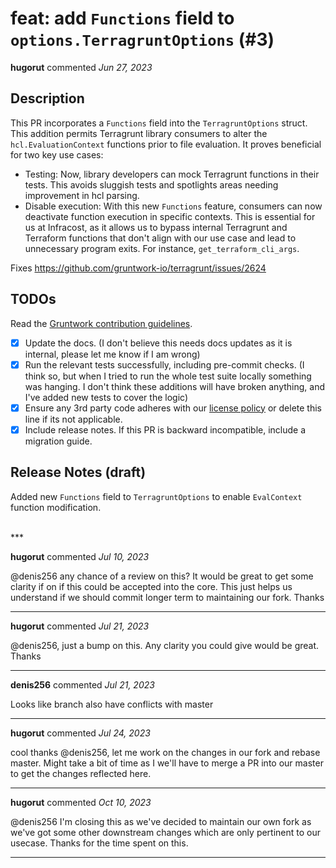 # feat: add `Functions` field to `options.TerragruntOptions` (#3)

**hugorut** commented *Jun 27, 2023*

## Description

This PR incorporates a `Functions` field into the `TerragruntOptions` struct. This addition permits Terragrunt library consumers to alter the `hcl.EvaluationContext` functions prior to file evaluation. It proves beneficial for two key use cases:

* Testing: Now, library developers can mock Terragrunt functions in their tests. This avoids sluggish tests and spotlights areas needing improvement in hcl parsing.
* Disable execution: With this new `Functions` feature, consumers can now deactivate function execution in specific contexts. This is essential for us at Infracost, as it allows us to bypass internal Terragrunt and Terraform functions that don't align with our use case and lead to unnecessary program exits. For instance, `get_terraform_cli_args`.

Fixes https://github.com/gruntwork-io/terragrunt/issues/2624

## TODOs

Read the [Gruntwork contribution guidelines](https://gruntwork.notion.site/Gruntwork-Coding-Methodology-02fdcd6e4b004e818553684760bf691e).

- [x] Update the docs. (I don't believe this needs docs updates as it is internal, please let me know if I am wrong)
- [x] Run the relevant tests successfully, including pre-commit checks. (I think so, but when I tried to run the whole test suite locally something was hanging. I don't think these additions will have broken anything, and I've added new tests to cover the logic)
- [x] Ensure any 3rd party code adheres with our [license policy](https://www.notion.so/gruntwork/Gruntwork-licenses-and-open-source-usage-policy-f7dece1f780341c7b69c1763f22b1378) or delete this line if its not applicable.
- [x] Include release notes. If this PR is backward incompatible, include a migration guide.

## Release Notes (draft)

Added new `Functions` field to `TerragruntOptions` to enable `EvalContext` function modification.

<br />
***


**hugorut** commented *Jul 10, 2023*

@denis256 any chance of a review on this? It would be great to get some clarity if on if this could be accepted into the core. This just helps us understand if we should commit longer term to maintaining our fork. Thanks
***

**hugorut** commented *Jul 21, 2023*

@denis256, just a bump on this. Any clarity you could give would be great. Thanks
***

**denis256** commented *Jul 21, 2023*

Looks like branch also have conflicts with master
***

**hugorut** commented *Jul 24, 2023*

cool thanks @denis256, let me work on the changes in our fork and rebase master. Might take a bit of time as I we'll have to merge a PR into our master to get the changes reflected here.
***

**hugorut** commented *Oct 10, 2023*

@denis256 I'm closing this as we've decided to maintain our own fork as we've got some other downstream changes which are only pertinent to our usecase. Thanks for the time spent on this.
***

